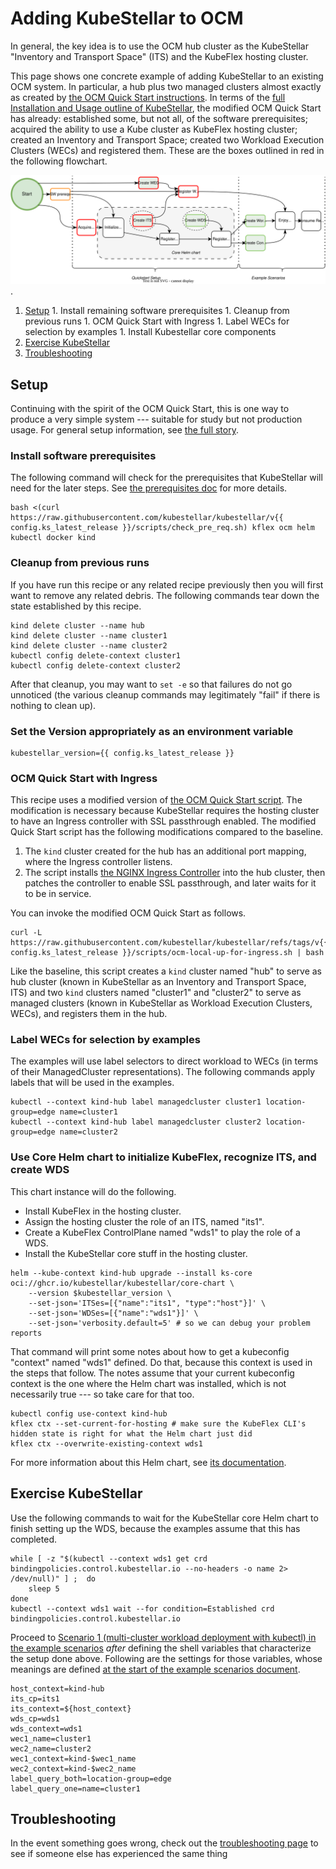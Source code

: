 # Adding KubeStellar to OCM

In general, the key idea is to use the OCM hub cluster as the
KubeStellar "Inventory and Transport Space" (ITS) and the KubeFlex
hosting cluster.

This page shows one concrete example of adding KubeStellar to an
existing OCM system. In particular, a hub plus two managed clusters
almost exactly as created by [the OCM Quick Start
instructions](https://open-cluster-management.io/docs/getting-started/quick-start/).
In terms of the [full Installation and Usage outline of
KubeStellar](user-guide-intro.md#the-full-story), the modified OCM
Quick Start has already: established some, but not all, of the
software prerequisites; acquired the ability to use a Kube cluster as
KubeFlex hosting cluster; created an Inventory and Transport Space;
created two Workload Execution Clusters (WECs) and registered
them. These are the boxes outlined in red in the following flowchart.

![this copy of the general installation and usage flowchart](images/ocm-usage-outline.svg).

  1. [Setup](#setup)
    1. Install remaining software prerequisites
    1. Cleanup from previous runs
    1. OCM Quick Start with Ingress
    1. Label WECs for selection by examples
    1. Install Kubestellar core components
  2. [Exercise KubeStellar](#exercise-kubestellar)
  3. [Troubleshooting](#troubleshooting)

## Setup

Continuing with the spirit of the OCM Quick Start, this is one way to
produce a very simple system --- suitable for study but not production
usage. For general setup information, see [the full
story](user-guide-intro.md#the-full-story).

### Install software prerequisites

The following command will check for the prerequisites that KubeStellar will need for the later steps. See [the prerequisites doc](pre-reqs.md) for more details.

```shell
bash <(curl https://raw.githubusercontent.com/kubestellar/kubestellar/v{{ config.ks_latest_release }}/scripts/check_pre_req.sh) kflex ocm helm kubectl docker kind
```

### Cleanup from previous runs

If you have run this recipe or any related recipe previously then
you will first want to remove any related debris. The following
commands tear down the state established by this recipe.

```shell
kind delete cluster --name hub
kind delete cluster --name cluster1
kind delete cluster --name cluster2
kubectl config delete-context cluster1
kubectl config delete-context cluster2
```

After that cleanup, you may want to `set -e` so that failures do not
go unnoticed (the various cleanup commands may legitimately "fail" if
there is nothing to clean up).

### Set the Version appropriately as an environment variable

```shell
kubestellar_version={{ config.ks_latest_release }}
```

### OCM Quick Start with Ingress

This recipe uses a modified version of [the OCM Quick Start script](https://raw.githubusercontent.com/open-cluster-management-io/OCM/v0.15.0/solutions/setup-dev-environment/local-up.sh). The modification is necessary because KubeStellar requires the hosting cluster to have an Ingress controller with SSL passthrough enabled. The modified Quick Start script has the following modifications compared to the baseline.

1. The `kind` cluster created for the hub has an additional port mapping, where the Ingress controller listens.
1. The script installs [the NGINX Ingress Controller](https://docs.nginx.com/nginx-ingress-controller/) into the hub cluster, then patches the controller to enable SSL passthrough, and later waits for it to be in service.

You can invoke the modified OCM Quick Start as follows.

```shell
curl -L https://raw.githubusercontent.com/kubestellar/kubestellar/refs/tags/v{{ config.ks_latest_release }}/scripts/ocm-local-up-for-ingress.sh | bash
```

Like the baseline, this script creates a `kind` cluster named "hub" to
serve as hub cluster (known in KubeStellar as an Inventory and
Transport Space, ITS) and two `kind` clusters named "cluster1" and
"cluster2" to serve as managed clusters (known in KubeStellar as
Workload Execution Clusters, WECs), and registers them in the hub.

### Label WECs for selection by examples

The examples will use label selectors to direct workload to WECs (in
terms of their ManagedCluster representations). The following commands
apply labels that will be used in the examples.

```shell
kubectl --context kind-hub label managedcluster cluster1 location-group=edge name=cluster1
kubectl --context kind-hub label managedcluster cluster2 location-group=edge name=cluster2
```

### Use Core Helm chart to initialize KubeFlex, recognize ITS, and create WDS

This chart instance will do the following.

- Install KubeFlex in the hosting cluster.
- Assign the hosting cluster the role of an ITS, named "its1".
- Create a KubeFlex ControlPlane named "wds1" to play the role of a WDS.
- Install the KubeStellar core stuff in the hosting cluster.

```shell
helm --kube-context kind-hub upgrade --install ks-core oci://ghcr.io/kubestellar/kubestellar/core-chart \
    --version $kubestellar_version \
    --set-json='ITSes=[{"name":"its1", "type":"host"}]' \
    --set-json='WDSes=[{"name":"wds1"}]' \
    --set-json='verbosity.default=5' # so we can debug your problem reports
```

That command will print some notes about how to get a kubeconfig
"context" named "wds1" defined. Do that, because this context is used
in the steps that follow. The notes assume that your current
kubeconfig context is the one where the Helm chart was installed,
which is not necessarily true --- so take care for that too.

```shell
kubectl config use-context kind-hub
kflex ctx --set-current-for-hosting # make sure the KubeFlex CLI's hidden state is right for what the Helm chart just did
kflex ctx --overwrite-existing-context wds1
```

For more information about this Helm chart, see [its documentation](core-chart.md).

## Exercise KubeStellar

Use the following commands to wait for the KubeStellar core Helm chart to finish setting up the WDS, because the examples assume that this has completed.

```shell
while [ -z "$(kubectl --context wds1 get crd bindingpolicies.control.kubestellar.io --no-headers -o name 2> /dev/null)" ] ;  do
    sleep 5
done
kubectl --context wds1 wait --for condition=Established crd bindingpolicies.control.kubestellar.io
```

Proceed to [Scenario 1 (multi-cluster workload deployment with kubectl) in the example scenarios](example-scenarios.md#scenario-1-multi-cluster-workload-deployment-with-kubectl) _after_ defining the shell variables that characterize the setup done above. Following are the settings for those variables, whose meanings are defined [at the start of the example scenarios document](example-scenarios.md#assumptions-and-variables).

```shell
host_context=kind-hub
its_cp=its1
its_context=${host_context}
wds_cp=wds1
wds_context=wds1
wec1_name=cluster1
wec2_name=cluster2
wec1_context=kind-$wec1_name
wec2_context=kind-$wec2_name
label_query_both=location-group=edge
label_query_one=name=cluster1
```
## Troubleshooting

In the event something goes wrong, check out the [troubleshooting page](troubleshooting.md) to see if someone else has experienced the same thing
